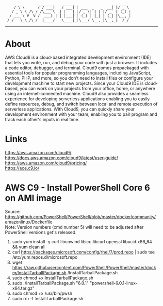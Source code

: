          ___        ______     ____ _                 _  ___  
        / \ \      / / ___|   / ___| | ___  _   _  __| |/ _ \ 
       / _ \ \ /\ / /\___ \  | |   | |/ _ \| | | |/ _` | (_) |
      / ___ \ V  V /  ___) | | |___| | (_) | |_| | (_| |\__, |
     /_/   \_\_/\_/  |____/   \____|_|\___/ \__,_|\__,_|  /_/ 
 ----------------------------------------------------------------- 

# About
AWS Cloud9 is a cloud-based integrated development environment (IDE) that lets you write, run, and debug your code with just a browser. It includes a code editor, debugger, and terminal. Cloud9 comes prepackaged with essential tools for popular programming languages, including JavaScript, Python, PHP, and more, so you don’t need to install files or configure your development machine to start new projects. Since your Cloud9 IDE is cloud-based, you can work on your projects from your office, home, or anywhere using an internet-connected machine. Cloud9 also provides a seamless experience for developing serverless applications enabling you to easily define resources, debug, and switch between local and remote execution of serverless applications. With Cloud9, you can quickly share your development environment with your team, enabling you to pair program and track each other's inputs in real time.

# Links
https://aws.amazon.com/cloud9/  
https://docs.aws.amazon.com/cloud9/latest/user-guide/  
https://aws.amazon.com/cloud9/pricing/  
https://ace.c9.io/  

# AWS C9 - Install PowerShell Core 6 on AMI image
Source: https://github.com/PowerShell/PowerShell/blob/master/docker/community/amazonlinux/Dockerfile  
Note: Version numbers (cmd number 5) will need to be adjusted after PowerShell versions get's released.

1. sudo yum install -y curl libunwind libicu libcurl openssl libuuid.x86_64 && yum clean all
2. curl https://packages.microsoft.com/config/rhel/7/prod.repo | sudo tee /etc/yum.repos.d/microsoft.repo
3. wget https://raw.githubusercontent.com/PowerShell/PowerShell/master/docker/InstallTarballPackage.sh /InstallTarballPackage.sh
4. sudo chmod +x InstallTarballPackage.sh
5. sudo ./InstallTarballPackage.sh "6.0.1" "powershell-6.0.1-linux-x64.tar.gz"
6. sudo chmod +x /usr/bin/pwsh
7. sudo rm -f InstallTarballPackage.sh